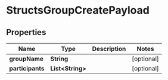 

# StructsGroupCreatePayload


## Properties

| Name | Type | Description | Notes |
|------------ | ------------- | ------------- | -------------|
|**groupName** | **String** |  |  [optional] |
|**participants** | **List&lt;String&gt;** |  |  [optional] |




